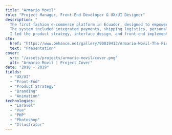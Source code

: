```yaml
---
title: "Armario Movil"
role: "Project Manager, Front-End Developer & UX/UI Designer"
description: "
  The first fashion e-commerce platform in Ecuador, designed to empower users to create and manage their own online stores.[br]
  The system included integrated payments, shipping logistics, personalized dashboards with analytics, and a complete backoffice for platform management.[br]
  I led the product strategy, interface design, and front-end implementation, coordinating developers, designers, and tasks across multiple teams."
cto:
  href: "https://www.behance.net/gallery/90019413/Armario-Movil-The-First-Fashion-E-commerce-of-Ecuador"
  text: "Presentation"
cover:
  src: "/assets/projects/armario-movil/cover.png"
  alt: "Armario Movil | Project Cover"
date: "2018 - 2019"
fields:
  - "UX/UI"
  - "Front-End"
  - "Product Strategy"
  - "Branding"
  - "Animation"
technologies:
  - "Laravel"
  - "Vue"
  - "PHP"
  - "Photoshop"
  - "Illustrator"
---
```

